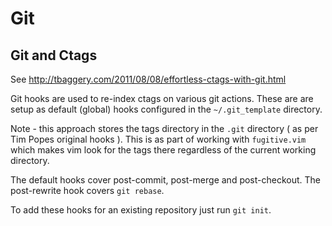 # Git

## Git and Ctags

See http://tbaggery.com/2011/08/08/effortless-ctags-with-git.html

Git hooks are used to re-index ctags on various git actions. These are are setup as default (global) hooks configured in the ```~/.git_template``` directory.

Note - this approach stores the tags directory in the ```.git``` directory ( as per Tim Popes original hooks ). This is as part of working with ```fugitive.vim``` which makes vim look for the tags there regardless of the current working directory.

The default hooks cover post-commit, post-merge and post-checkout.  The post-rewrite hook covers ```git rebase```.

To add these hooks for an existing repository just run ```git init```.


